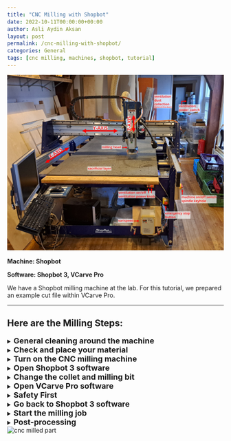 ```yaml
---
title: "CNC Milling with Shopbot"
date: 2022-10-11T00:00:00+00:00
author: Asli Aydin Aksan
layout: post
permalink: /cnc-milling-with-shopbot/
categories: General
tags: [cnc milling, machines, shopbot, tutorial]
---
```


![CNC milling](/assets/images/2022-10-12-CNC-milling-with-shopbot/20221014_095046.jpg "CNC milling")

**Machine: Shopbot**

**Software: Shopbot 3, VCarve Pro**

We have a Shopbot milling machine at the lab. For this tutorial, we prepared an example cut file within VCarve Pro.

---

## Here are the Milling Steps:


<details>
<summary><b><font size= "+1">General cleaning around the machine</font></b></summary>
- Check around the machine for clear movement in all three axis. The paths of movement should be free of obstructions.
<br>
- Clean the bed of the CNC milling machine, use a vacuum cleaner if necessary.
<br>
- Check for protruding screw marks on the sacrificial layer. If found, eliminate them with sand paper.
<br>
<br>
</details>



<details>
<summary><b><font size= "+1">Check and place your material</font></b></summary>
- Measure the thickness of your material at several locations (we are going to use the maximum value).
<br>
- Measure the length and width of the sheet.
<br>
- Remove any foreign objects/screws from the material. Especially metal objects are dangerous. They create high resistance for the milling bit which rotates at 18000 rpm. And if metal shavings enter the ventilation and reach the dust collection bags, they can cause fires.
<br>
- Place your material on the sacrificial layer.
<br>
<br>
</details>



<details>
<summary><b><font size= "+1">Turn on the CNC milling machine</font></b></summary>
- Rotate the knob clockwise.
<br>
<img src="/assets/images/2022-10-12-CNC-milling-with-shopbot/20221011_141343.jpg" alt= "cnc on/off" width="300px">
<br>
<br>
</details>



<details>
<summary><b><font size= "+1">Open Shopbot 3 software</font></b></summary>
- In command box, type <b>K</b> to open the keypad.
<br>
<img src="/assets/images/2022-10-12-CNC-milling-with-shopbot/k.jpg" alt= "shopbot 3">
<br>
<img src="/assets/images/2022-10-12-CNC-milling-with-shopbot/20221011_163440.jpg" alt= "keypad">
<br>
- Bring the milling head towards you to change the collet and milling bit:
<br>
<b>UP</b>, <b>DOWN</b>, <b>LEFT</b> and <b>RIGHT</b> keys: control the movement in X- and Y-axis.
<br>
<b>PAGE UP</b> and <b>PAGE DOWN</b> keys: control the movement in Z-axis.
<br>
<b>Ctrl + control keys</b>: moves the milling head faster.
<br>
<br>
</details>



<details>
<summary><b><font size= "+1">Change the collet and milling bit</font></b></summary>
- Put the skirt down by loosening the butterfly nut at the back.
<br>
<img src="/assets/images/2022-10-12-CNC-milling-with-shopbot/20221011_143551.jpg" alt= "skirt and butterfly nut" width="300px">
<img src="/assets/images/2022-10-12-CNC-milling-with-shopbot/20221011_143637.jpg" alt= "skirt down" width="300px">
<br>
- Use the wrenches to loosen the clamping nut.
<br>
<img src="/assets/images/2022-10-12-CNC-milling-with-shopbot/20221011_143741.jpg" alt= "wrenches" width="300px">
<br>
- When the clamping nut is loose, unscrew it from the milling head and take out the collet and the milling bit.
<br>
- Pick the milling bit and its corresponding collet you would like to use in your project.
<br>
<img src="/assets/images/2022-10-12-CNC-milling-with-shopbot/20221011_135731.jpg" alt= "milling end" width="300px">
<br>
- Place the collet in the clamping nut and push until you hear a click. Then place the milling bit in the collet up until it is flush with the inner set of teeth inside the collet.
<br>
<img src="/assets/images/2022-10-12-CNC-milling-with-shopbot/20221011_140106.jpg" alt= "collet and bit" width="300px">
<br>
- Assemble the whole part back following the steps of removal backwards.
<br>
<br>
Milling bits are divided into types according the their the shape of their tip, diameter and number of flutes. <b>DIAMETER</b>: the diameter decision depends on the detailing of the project. The bigger the diameter, the harder to produce fine details. <b>TIP SHAPE</b>: We use ball nose (rounded) and end mill (flat) type bits frequently at Fablab. End mill is used for regular cutting and pocketing jobs. Ball nose mill is used for rounded details. It is good for producing relief-like 2.5D work. <b>FLUTE</b>: Deep spiraled grooves along the bit. When you look perpendicular to the tip end, you can recognize how many flutes there are on the milling bit. The more flutes there are, the more precise the job is. 
<br>
<br>
</details>



<details>
<summary><b><font size= "+1">Open VCarve Pro software</font></b></summary>
<br>
<font size= "+0.5"><u>OPEN NEW FILE</u></font>
<br>
<br>
<font size= "+0.5"><u>JOB SETUP</u></font>
<br>
Job size (X & Y): indicates the maximum extents the tool will go. The maximum values can be the length and width of the material. The orientation of the material on bed should be the same as the orientation on the screen.
<br>
Material (Z): Enter the maximum material thickness measured. Pick the bottom of the material for jobs that will cut through the whole material. Pick the top of the material for carve-in jobs.
<br>
XY Datum: Usually, left bottom corner is selected.
<br>
Unit: mm
<br>
Hit save.
<br>
<a href="/assets/images/2022-10-12-CNC-milling-with-shopbot/10.JPG">
<img src="/assets/images/2022-10-12-CNC-milling-with-shopbot/10.JPG" alt= "job setup">
</a>
<br>
<font size= "+0.5"><u>DRAWING</u></font>
<br>
We bring in a drawing we have drawn before. The supported file types are: <b>dwg, eps, ai, pdf, pvc, v3d, v3m, crv, skp</b>. However, we drew our own cut drawing for this tutorial.
<br>
Either way, first start with drawing circles where you want to put the screw holes. You will later use these holes to fix your material on the sacrificial layer.
<br>
Fillets: The thickness of the milling bit does not allow making straight 90 degree angle cuts in the pockets and interior profiles. Therefore, it is especially important to add T-bone or Dog-bone fillets if you will use the cut profile to fit parts together. 
<br>
<a href="/assets/images/2022-10-12-CNC-milling-with-shopbot/9.JPG">
<img src="/assets/images/2022-10-12-CNC-milling-with-shopbot/9.JPG" alt= "fillet">
</a>
<br>
<br>
<font size= "+0.5"><u>SAVE FILE</u></font>
<br>
VCarve Pro's file extension is <b>*.crv</b>
<br>
<br>
<font size= "+0.5"><u>TOOLPATHS</u></font>
<br>
The order of toolpath creation should be: drilling, pockets, inner profiles, outer profiles. Everytime you make a change, hit <b>Calculate</b>.
<br>
<a href="/assets/images/2022-10-12-CNC-milling-with-shopbot/1.JPG">
<img src="/assets/images/2022-10-12-CNC-milling-with-shopbot/1.JPG" alt= "toolpath">
</a>
<br>
<em><u>1. Drilling toolpath</u></em>
<br>
Start depth: 0 mm
<br>
Cut depth: 2 mm (it should be only deep enough to indicate places of the screws)
<br>
Tool: Select a tool from the list of preset tools. If you are going to make changes, do it in edit mode (so that the original settings do not change).
<br>
<a href="/assets/images/2022-10-12-CNC-milling-with-shopbot/3.JPG">
<img src="/assets/images/2022-10-12-CNC-milling-with-shopbot/3.JPG" alt= "drilling toolpath">
</a>
<br>
<a href="/assets/images/2022-10-12-CNC-milling-with-shopbot/4.JPG">
<img src="/assets/images/2022-10-12-CNC-milling-with-shopbot/4.JPG" alt= "tool selection">
</a>
<br>
<em><u>2. Pocket toolpath (raster)</u></em>
<br>
<a href="/assets/images/2022-10-12-CNC-milling-with-shopbot/5.JPG">
<img src="/assets/images/2022-10-12-CNC-milling-with-shopbot/5.JPG" alt= "pocket raster toolpath">
</a>
<br>
<em><u>3. Pocket toolpath (offset)</u></em>
<br>
<a href="/assets/images/2022-10-12-CNC-milling-with-shopbot/6.JPG">
<img src="/assets/images/2022-10-12-CNC-milling-with-shopbot/6.JPG" alt= "pocket offset toolpath">
</a>
<br>
<em><u>4. Profile toolpath (for inner profiles)</u></em>
<br>
<a href="/assets/images/2022-10-12-CNC-milling-with-shopbot/7.JPG">
<img src="/assets/images/2022-10-12-CNC-milling-with-shopbot/7.JPG" alt= "profile inner toolpath">
</a>
<br>
<em><u>5. Profile toolpath (for outer profiles)</u></em>
<br>
<a href="/assets/images/2022-10-12-CNC-milling-with-shopbot/8.JPG">
<img src="/assets/images/2022-10-12-CNC-milling-with-shopbot/8.JPG" alt= "profile outer toolpath">
</a>
<br>
<br>
<font size= "+0.5"><u>SAVE TOOLPATHS</u></font>
<br>
File type for Shopbot 3 is <b>*.sbp</b>
<br>
IMPORTANT: <b>Save drilling toolpath separately from the rest of the toolpaths.</b> Because firstly, you will use the drilling toolpath to make marks for screws and then put screws there. And then you will run the rest of your milling job.
<br>
<br>
</details>



<details>
<summary><b><font size= "+1">Safety First</font></b></summary>
- Always Use safety earmuffs and safety glasses, while operating the machine.
<br>
<br>
</details>



<details>
<summary><b><font size= "+1">Go back to Shopbot 3 software</font></b></summary>
- Click on <b>Zero XY</b>: this will move the milling head to the absolute XY origin.
<br>
<a href="/assets/images/2022-10-12-CNC-milling-with-shopbot/20221011_162650.jpg">
<img src="/assets/images/2022-10-12-CNC-milling-with-shopbot/20221011_162650.jpg" alt= "zero xy">
</a>
<br>
- Move the milling head to the location where you want the new XY origin to be with keypad.
<br>
- Hit <b>Zero > Zero [2] axes (X)</b>: this will save the X and Y coordinates as the job's origin.
<br>
<a href="/assets/images/2022-10-12-CNC-milling-with-shopbot/20221011_163102.jpg">
<img src="/assets/images/2022-10-12-CNC-milling-with-shopbot/20221011_163102.jpg" alt= "zero 2 axes">
</a>
<br>
- Record coordinate values for X and Y on the Position screen somewhere. If anything happens and you need to stop the job, you can use these values to reset the job origin.
<br>
- To Zero the Z-axis: move the milling head above a clear surface on the sacrificial layer. Pick the metal plate from the milling head and touch it to the end of the milling bit. Touching the plate to the bit should close an electric current. If the current closes the left-most <b>Stop, Inp 1 circle</b> should turn green. Repeat this a couple of times to make certain the current is closed. This step is important because Z-axis will automatically move down and it should stop when it touches the metal plate. Put the matel plate under the milling bit on the sacrificial surface. Press <b>Zero Z</b>.
<br>
<a href="/assets/images/2022-10-12-CNC-milling-with-shopbot/20221011_163540.jpg">
<img src="/assets/images/2022-10-12-CNC-milling-with-shopbot/20221011_163540.jpg" alt= "zero z">
</a>
<br>
- Load the drilling toolpath.
<br>
<a href="/assets/images/2022-10-12-CNC-milling-with-shopbot/20221011_164203.jpg">
<img src="/assets/images/2022-10-12-CNC-milling-with-shopbot/20221011_164203.jpg" alt= "load toolpath">
</a>
<br>
<br>
</details>



<details>
<summary><b><font size= "+1">Start the milling job</font></b></summary>
- Put the key attached to the wrench in the keyhole underneath the machine on/off knob and turn it. The milling bit should start spinning.
<br>
- Put the spindle speed to 18000 on the varispeed box manually.
<br>
- Turn on the ventilation and wait for a minute until it gains full power.
<br>
- Go back to Shopbot 3 screen and <b>START</b> job without changing anything.
<br>
- Hover your hand above <b>SPACEBAR</b> until you are sure the milling bit is moving according to expectations. Spacebar pauses the job if necessary.
<br>
- When drilling job is finished, screw the material on the sacrifical layer.
<br>
- Load the toolpath for the rest of the job and hit <b>START</b> again without changing anything.
<br>
<img src="/assets/images/2022-10-12-CNC-milling-with-shopbot/20221011_165545.jpg" alt= "cnc milling in process">
<br>
- When the job is finished, move the milling head away with keypad controls.
<br>
<img src="/assets/images/2022-10-12-CNC-milling-with-shopbot/20221011_170040.jpg" alt= "cnc milling finished">
<br>
<br>
</details>



<details>
<summary><b><font size= "+1">Post-processing</font></b></summary>
- Turn off the ventilation and the CNC machine.
<br>
- Unscrew the material from the sacrificial layer and move it away from the bed.
<br>
- Clean around the machine, use the vacuum cleaner where necessary.
<br>
- Break the tabs around the cut shapes to remove them from the sheet material.
<br>
- Sand the irregularities around the milled parts.
<br>
<br>
</details>


<img src="/assets/images/2022-10-12-CNC-milling-with-shopbot/20221012_165920.jpg" alt= "cnc milled part">